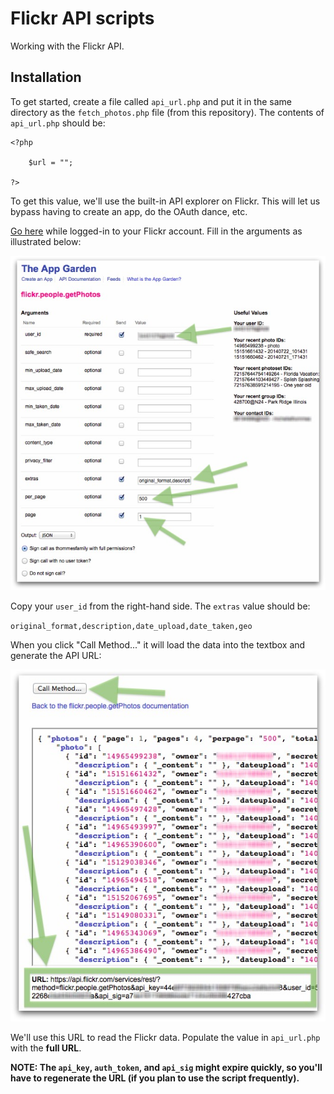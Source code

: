 Flickr API scripts
==========

Working with the Flickr API.

## Installation

To get started, create a file called `api_url.php` and put it in the same directory as the `fetch_photos.php` file (from this repository). The contents of `api_url.php` should be:

	<?php

		$url = "";

	?>

To get this value, we'll use the built-in API explorer on Flickr. This will let us bypass having to create an app, do the OAuth dance, etc.

[Go here](https://www.flickr.com/services/api/explore/flickr.people.getPhotos) while logged-in to your Flickr account. Fill in the arguments as illustrated below:

![Screenshot of Flickr API explorer page](screenshot1.jpg)

Copy your `user_id` from the right-hand side. The `extras` value should be:

`original_format,description,date_upload,date_taken,geo`

When you click "Call Method..." it will load the data into the textbox and generate the API URL:

![Screenshot of Flickr API explorer page](screenshot2.jpg)

We'll use this URL to read the Flickr data. Populate the value in `api_url.php` with the **full URL**.

**NOTE: The `api_key`, `auth_token`, and `api_sig` might expire quickly, so you'll have to regenerate the URL (if you plan to use the script frequently).**


